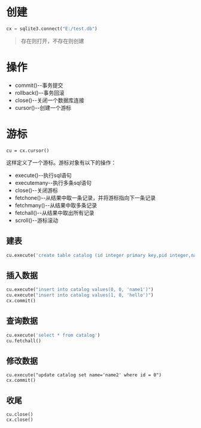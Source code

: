 # 创建
```py
cx = sqlite3.connect("E:/test.db")
```
>存在则打开，不存在则创建

# 操作

- commit()--事务提交
- rollback()--事务回滚
- close()--关闭一个数据库连接
- cursor()--创建一个游标

# 游标
```
cu = cx.cursor()
```
这样定义了一个游标。游标对象有以下的操作：

- execute()--执行sql语句
- executemany--执行多条sql语句
- close()--关闭游标
- fetchone()--从结果中取一条记录，并将游标指向下一条记录
- fetchmany()--从结果中取多条记录
- fetchall()--从结果中取出所有记录
- scroll()--游标滚动

## 建表

```py
cu.execute('create table catalog (id integer primary key,pid integer,name varchar(10) UNIQUE)')
```

## 插入数据

```py
cu.execute("insert into catalog values(0, 0, 'name1')")
cu.execute("insert into catalog values(1, 0, 'hello')")
cx.commit()
```

## 查询数据
```py
cu.execute('select * from catalog')
cu.fetchall()
```

## 修改数据
```
cu.execute("update catalog set name='name2' where id = 0")
cx.commit()
```

## 收尾
```
cu.close()
cx.close()
```
